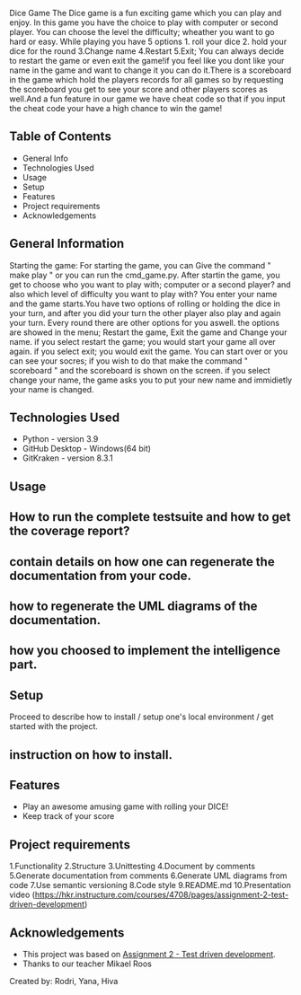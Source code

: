 
 Dice Game
The Dice game is a fun exciting game which you can play and enjoy. In this game you have the choice to play with computer or second player. You can choose the level the difficulty; wheather you want to go hard or easy.
While playing you have 5 options 1. roll your dice 2. hold your dice for the round 3.Change name 4.Restart 5.Exit;
You can always decide to restart the game or even exit the game!if you feel like you dont like your name in the game and want to change it you can do it.There is a scoreboard in the game which hold the players records for all games so by requesting the scoreboard you get to see your score and other players scores as well.And a fun feature in our game we have cheat code so that if you input the cheat code your have a high chance to win the game!


## Table of Contents
* General Info
* Technologies Used
* Usage
* Setup
* Features
* Project requirements
* Acknowledgements




## General Information
Starting the game:
For starting the game, you can Give the command " make play " or you can run the cmd_game.py.
After startin the game, you get to choose who you want to play with; computer or a second player? and also which level of difficulty you want to play with?
You enter your name and the game starts.You have two options of rolling or holding the dice in your turn, 
and after you did your turn the other player also play and again your turn. Every round there are other options for you aswell. the options are
showed in the menu; Restart the game, Exit the game and Change your name.
if you select restart the game; you would start your game all over again.
if you select exit; you would exit the game. You can start over or you can see your socres; 
if you wish to do that make the command " scoreboard " and the scoreboard is shown on the screen.
if you select change your name, the game asks you to put your new name and immidietly your name is changed.


## Technologies Used
- Python - version 3.9
- GitHub Desktop - Windows(64 bit)
- GitKraken - version 8.3.1


## Usage
## How to run the complete testsuite and how to get the coverage report?
## contain details on how one can regenerate the documentation from your code.
## how to regenerate the UML diagrams of the documentation.
## how you choosed to implement the intelligence part.

## Setup
Proceed to describe how to install / setup one's local environment / get started with the project.
## instruction on how to install.


## Features
- Play an awesome amusing game with rolling your DICE!
- Keep track of your score


## Project requirements
1.Functionality
2.Structure
3.Unittesting
4.Document by comments
5.Generate documentation from comments
6.Generate UML diagrams from code
7.Use semantic versioning
8.Code style
9.README.md
10.Presentation video
(https://hkr.instructure.com/courses/4708/pages/assignment-2-test-driven-development)



## Acknowledgements
- This project was based on [Assignment 2 - Test driven development](https://en.wikipedia.org/wiki/Pig_(dice_game)).
- Thanks to our teacher Mikael Roos


Created by: Rodri, Yana, Hiva